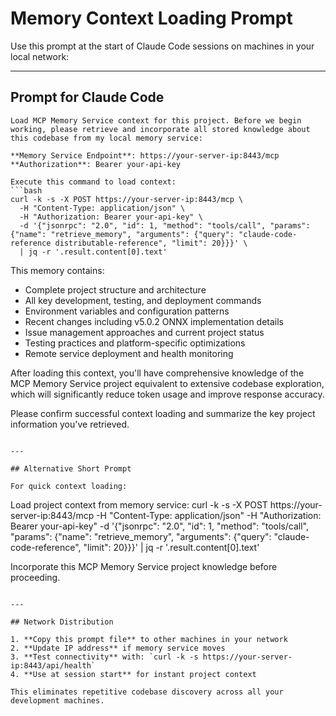 # Memory Context Loading Prompt

Use this prompt at the start of Claude Code sessions on machines in your local network:

---

## Prompt for Claude Code

```
Load MCP Memory Service context for this project. Before we begin working, please retrieve and incorporate all stored knowledge about this codebase from my local memory service:

**Memory Service Endpoint**: https://your-server-ip:8443/mcp
**Authorization**: Bearer your-api-key

Execute this command to load context:
```bash
curl -k -s -X POST https://your-server-ip:8443/mcp \
  -H "Content-Type: application/json" \
  -H "Authorization: Bearer your-api-key" \
  -d '{"jsonrpc": "2.0", "id": 1, "method": "tools/call", "params": {"name": "retrieve_memory", "arguments": {"query": "claude-code-reference distributable-reference", "limit": 20}}}' \
  | jq -r '.result.content[0].text'
```

This memory contains:
- Complete project structure and architecture
- All key development, testing, and deployment commands
- Environment variables and configuration patterns
- Recent changes including v5.0.2 ONNX implementation details
- Issue management approaches and current project status
- Testing practices and platform-specific optimizations
- Remote service deployment and health monitoring

After loading this context, you'll have comprehensive knowledge of the MCP Memory Service project equivalent to extensive codebase exploration, which will significantly reduce token usage and improve response accuracy.

Please confirm successful context loading and summarize the key project information you've retrieved.
```

---

## Alternative Short Prompt

For quick context loading:

```
Load project context from memory service: curl -k -s -X POST https://your-server-ip:8443/mcp -H "Content-Type: application/json" -H "Authorization: Bearer your-api-key" -d '{"jsonrpc": "2.0", "id": 1, "method": "tools/call", "params": {"name": "retrieve_memory", "arguments": {"query": "claude-code-reference", "limit": 20}}}' | jq -r '.result.content[0].text'

Incorporate this MCP Memory Service project knowledge before proceeding.
```

---

## Network Distribution

1. **Copy this prompt file** to other machines in your network
2. **Update IP address** if memory service moves
3. **Test connectivity** with: `curl -k -s https://your-server-ip:8443/api/health`
4. **Use at session start** for instant project context

This eliminates repetitive codebase discovery across all your development machines.